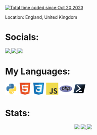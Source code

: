 <a href="https://wakatime.com/@018b4f28-8415-4fbc-a819-b4dd1d7a71be"><img src="https://wakatime.com/badge/user/018b4f28-8415-4fbc-a819-b4dd1d7a71be.svg" alt="Total time coded since Oct 20 2023" /></a>

Location: England, United Kingdom

# Socials:

<div align="left">
<a href="https://wakatime.com/@Owen3456">
  <img width="40" src="https://wakatime.com/static/img/wakatime-white.svg" />
</a>
<a href="https://discord.com/users/374960413583998977">
  <img width="40" src="https://static-00.iconduck.com/assets.00/discord-icon-2048x2048-o5mluhz2.png" />
</a>
<a href="https://steamcommunity.com/id/owen3456/">
  <img width="40" src="https://upload.wikimedia.org/wikipedia/commons/thumb/8/83/Steam_icon_logo.svg/2048px-Steam_icon_logo.svg.png" />
</a>
</div>

# My Languages:

<!-- https://github.com/devicons/devicon -->
<div align="left">
<img width="40" src="https://raw.githubusercontent.com/devicons/devicon/6910f0503efdd315c8f9b858234310c06e04d9c0/icons/python/python-original.svg" />
<img width="40" src="https://raw.githubusercontent.com/devicons/devicon/6910f0503efdd315c8f9b858234310c06e04d9c0/icons/html5/html5-original.svg" />
<img width="40" src="https://raw.githubusercontent.com/devicons/devicon/6910f0503efdd315c8f9b858234310c06e04d9c0/icons/css3/css3-original.svg" />
<img width="40" src="https://raw.githubusercontent.com/devicons/devicon/6910f0503efdd315c8f9b858234310c06e04d9c0/icons/javascript/javascript-original.svg" />
<img width="40" src="https://raw.githubusercontent.com/devicons/devicon/6910f0503efdd315c8f9b858234310c06e04d9c0/icons/php/php-original.svg" />
<img width="40" src="https://raw.githubusercontent.com/devicons/devicon/6910f0503efdd315c8f9b858234310c06e04d9c0/icons/powershell/powershell-original.svg" />
</div>

# Stats:

<div align="center">
    <img width="600" src="https://github-readme-stats.vercel.app/api?username=Owen-3456&show_icons=true&theme=dark" />
  <a href="https://wakatime.com/@Owen3456">
    <img width="600" src="https://wakatime.com/share/@Owen3456/9610784e-f5af-477f-bc71-426258bc6114.png"" />
    <img width="600" src="https://wakatime.com/share/@Owen3456/8930db36-7848-4b6f-8449-541d13711210.svg" />
  </a>
</div>
